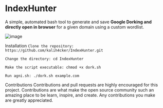 # IndexHunter
A simple, automated bash tool to generate and save **Google Dorking and directly open in browser** for a given domain using a custom wordlist.

![image](https://github.com/user-attachments/assets/f68e1949-4225-4771-bf56-75b838513fe4)


Installation
`Clone the repository: https://github.com/kalih4cker/IndexHunter.git`

`Change the directory: cd IndexHunter`

`Make the script executable: chmod +x dork.sh`

`Run agni.sh: ./dork.sh example.com`

Contributions
Contributions and pull requests are highly encouraged for this project. Contributions are what make the open source community such an amazing place to be learn, inspire, and create. Any contributions you make are greatly appreciated.
